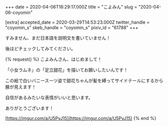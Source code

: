 +++
date = 2020-04-06T18:29:17.000Z
title = "こよみん"
slug = "2020-04-06-coyomin"

[extra]
accepted_date = 2020-03-29T14:53:23.000Z
twitter_handle = "coyomin_s"
skeb_handle = "coyomin_s"
pixiv_id = "61788"
+++

すみません、まだ日本語を説明文を書いていません！

後ほどチェックしてみてください。

{% request() %}
こよみんさん、はじめまして！

「小女ラムネ」の「足立甜花」を描いてお願いしたいんです！

この絵で白いバニースーツ姿で甜花ちゃんが髪を縛ってサイドテールにするから腋が見えます！

自信があるみたいな表情がいいと思います。

ありがとうございます！

[https://imgur.com/a/U5PyJ15](https://imgur.com/a/U5PyJ15)
{% end %}
